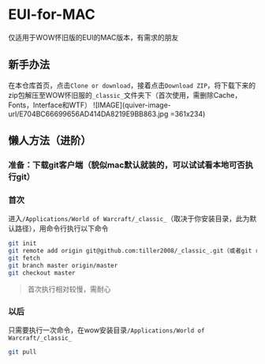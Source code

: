 # EUI-for-MAC
仅适用于WOW怀旧版的EUI的MAC版本，有需求的朋友

## 新手办法
在本仓库首页，点击`Clone or download`，接着点击`Download ZIP`，将下载下来的zip包解压至WOW怀旧服的`_classic_`文件夹下（首次使用，需删除Cache，Fonts，Interface和WTF）
![IMAGE](quiver-image-url/E704BC66699656AD414DA8219E9BB863.jpg =361x234)

## 懒人方法（进阶）
### 准备：下载git客户端（貌似mac默认就装的，可以试试看本地可否执行git）

### 首次
进入`/Applications/World of Warcraft/_classic_`（取决于你安装目录，此为默认路径），用命令行执行以下命令
```sh
git init
git remote add origin git@github.com:tiller2008/_classic_.git（或者git remote add origin https://github.com/tiller2008/_classic_.git）
git fetch
git branch master origin/master
git checkout master
```
> 首次执行相对较慢，需耐心

### 以后
只需要执行一次命令，在wow安装目录`/Applications/World of Warcraft/_classic_`
```sh
git pull
```
